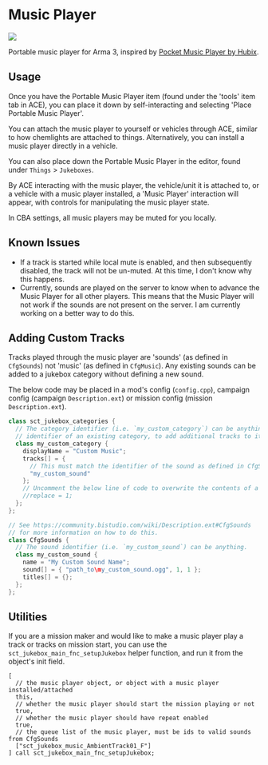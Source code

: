 # Music Player

<a href="https://steamcommunity.com/sharedfiles/filedetails/?id=3464242640">
  <img src="https://img.shields.io/endpoint?color=%232a475e%20&url=https%3A%2F%2Fshieldsio-steam-workshop.jross.me%2F3464242640%2Fsubscriptions-text">
</a>

Portable music player for Arma 3, inspired by [Pocket Music Player by Hubix](https://steamcommunity.com/sharedfiles/filedetails/?id=2170268960).

## Usage

Once you have the Portable Music Player item (found under the 'tools' item tab in ACE),
you can place it down by self-interacting and selecting 'Place Portable Music Player'.

You can attach the music player to yourself or vehicles through ACE,
similar to how chemlights are attached to things.
Alternatively, you can install a music player directly in a vehicle.

You can also place down the Portable Music Player in the editor, found
under `Things` > `Jukeboxes`.

By ACE interacting with the music player, the vehicle/unit it is attached to, or
a vehicle with a music player installed, a 'Music Player' interaction will
appear, with controls for manipulating the music player state.

In CBA settings, all music players may be muted for you locally.

## Known Issues

- If a track is started while local mute is enabled, and then subsequently disabled,
  the track will not be un-muted. At this time, I don't know why this happens.
- Currently, sounds are played on the server to know when to advance the Music Player
  for all other players. This means that the Music Player will not work if the
  sounds are not present on the server. I am currently working on a better way to
  do this.

## Adding Custom Tracks

Tracks played through the music player are 'sounds' (as defined in `CfgSounds`) not
'music' (as defined in `CfgMusic`). Any existing sounds can be added to a jukebox category
without defining a new sound.

The below code may be placed in a mod's config (`config.cpp`), campaign
config (campaign `Description.ext`) or mission config (mission `Description.ext`).

```cpp
class sct_jukebox_categories {
  // The category identifier (i.e. `my_custom_category`) can be anything, or it can be the
  // identifier of an existing category, to add additional tracks to it, or replace the tracks in it
  class my_custom_category {
    displayName = "Custom Music";
    tracks[] = {
      // This must match the identifier of the sound as defined in CfgSounds
      "my_custom_sound"
    };
    // Uncomment the below line of code to overwrite the contents of a track list defined in an addon. Optional.
    //replace = 1;
  };
};

// See https://community.bistudio.com/wiki/Description.ext#CfgSounds
// for more information on how to do this.
class CfgSounds {
  // The sound identifier (i.e. `my_custom_sound`) can be anything.
  class my_custom_sound {
    name = "My Custom Sound Name";
    sound[] = { "path_to\my_custom_sound.ogg", 1, 1 };
    titles[] = {};
  };
};
```

## Utilities

If you are a mission maker and would like to make a music player play a track or
tracks on mission start, you can use the `sct_jukebox_main_fnc_setupJukebox` helper
function, and run it from the object's init field.

```sqf
[
  // the music player object, or object with a music player installed/attached
  this,
  // whether the music player should start the mission playing or not
  true,
  // whether the music player should have repeat enabled
  true,
  // the queue list of the music player, must be ids to valid sounds from CfgSounds
  ["sct_jukebox_music_AmbientTrack01_F"]
] call sct_jukebox_main_fnc_setupJukebox;
```
